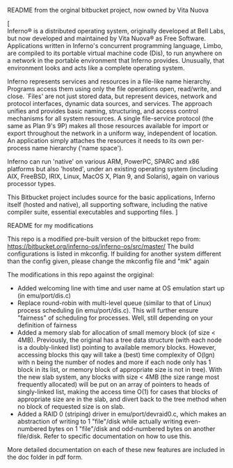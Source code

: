 
README from the orginal bitbucket project, now owned by Vita Nuova

[  
Inferno® is a distributed operating system, originally developed at Bell Labs, but now developed and maintained by Vita Nuova® as Free Software.  Applications written in Inferno's concurrent programming language, Limbo, are compiled to its portable virtual machine code (Dis), to run anywhere on a network in the portable environment that Inferno provides.  Unusually, that environment looks and acts like a complete operating system.

Inferno represents services and resources in a file-like name hierarchy.  Programs access them using only the file operations open, read/write, and close.  `Files' are not just stored data, but represent devices, network and protocol interfaces, dynamic data sources, and services.  The approach unifies and provides basic naming, structuring, and access control mechanisms for all system resources.  A single file-service protocol (the same as Plan 9's 9P) makes all those resources available for import or export throughout the network in a uniform way, independent of location. An application simply attaches the resources it needs to its own per-process name hierarchy ('name space').

Inferno can run 'native' on various ARM, PowerPC, SPARC and x86 platforms but also 'hosted', under an existing operating system (including AIX, FreeBSD, IRIX, Linux, MacOS X, Plan 9, and Solaris), again on various processor types.

This Bitbucket project includes source for the basic applications, Inferno itself (hosted and native), all supporting software, including the native compiler suite, essential executables and supporting files.
]


README for my modifications

This repo is a modified pre-built version of the bitbucket repo from: https://bitbucket.org/inferno-os/inferno-os/src/master/
The build configurations is listed in mkconfig. If building for another system different than the config given, please change the mkconfig file and "mk" again

The modifications in this repo against the orgiginal:
- Added welcoming line with time and user name at OS emulation start up (in emu/port/dis.c)
- Replace round-robin with multi-level queue (similar to that of Linux) process scheduling (in emu/port/dis.c). This will further ensure "fairness" of scheduling for processes. Well, still depending on your definition of fairness
- Added a memory slab for allocation of small memory block (of size < 4MB). Previously, the original has a tree data structure (with each node is a doubly-linked list) pointing to available memory blocks. However, accessing blocks this qay will take a (best) time complexity of O(lgn) with n being the number of nodes and more if each node only has 1 block in its list, or memory block of appropriate size is not in tree). With the new slab system, any blocks with size < 4MB (the size range most frequently allocated) will be put on an array of pointers to heads of singly-linked list, making the access time O(1) for cases that blocks of appropriate size are in the slab, and divert back to the tree method when no block of requested size is on slab. 
- Added a RAID 0 (striping) driver in emu/port/devraid0.c, which makes an abstraction of writing to 1 "file"/disk while actually writing even-numbered bytes on 1 "file"/disk and odd-numbered bytes on another file/disk. Refer to specific documentation on how to use this.

More detailed documentation on each of these new features are included in the doc folder in pdf form.
